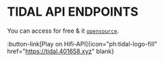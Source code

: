 # TIDAL API ENDPOINTS

You can access for free & it [`opensource`](https://github.com/sachinsenal0x64/Hifi-Tui/tree/main/api).

:button-link[Play on Hifi-API]{icon="ph:tidal-logo-fill" href="https://tidal.401658.xyz" blank}

